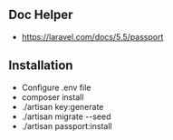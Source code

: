## Doc Helper
- https://laravel.com/docs/5.5/passport

## Installation
- Configure .env file
- composer install
- ./artisan key:generate
- ./artisan migrate --seed
- ./artisan passport:install